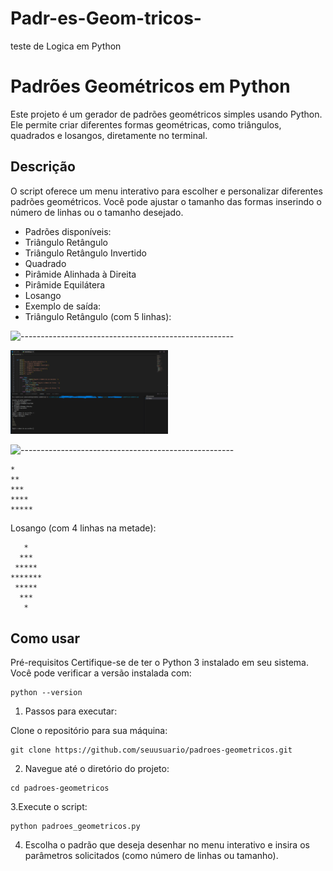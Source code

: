 # Padr-es-Geom-tricos-
teste de Logica em Python 


# Padrões Geométricos em Python

  Este projeto é um gerador de padrões geométricos simples usando Python. Ele permite criar diferentes formas geométricas, como triângulos, quadrados e losangos, diretamente no terminal.

 ## Descrição

O script oferece um menu interativo para escolher e personalizar diferentes padrões geométricos. Você pode ajustar o tamanho das formas inserindo o número de linhas ou o tamanho desejado.

* Padrões disponíveis:
* Triângulo Retângulo
* Triângulo Retângulo Invertido
* Quadrado
* Pirâmide Alinhada à Direita
* Pirâmide Equilátera
* Losango
* Exemplo de saída:
* Triângulo Retângulo (com 5 linhas):

![-----------------------------------------------------](https://raw.githubusercontent.com/andreasbm/readme/master/assets/lines/rainbow.png)

 <img width=50% src="https://github.com/Lucasbarbosa332/Padr-es-Geom-tricos-/blob/main/Captura%20de%20tela%202024-11-23%20035213.png"></img>

 ![-----------------------------------------------------](https://raw.githubusercontent.com/andreasbm/readme/master/assets/lines/rainbow.png)
 

````
*
**
***
****
*****
````

Losango (com 4 linhas na metade):

````
   *
  ***
 *****
*******
 *****
  ***
   *

````

## Como usar

Pré-requisitos
 Certifique-se de ter o Python 3 instalado em seu sistema. Você pode verificar a versão instalada com:

````
python --version

````

1. Passos para executar:

Clone o repositório para sua máquina:

````
git clone https://github.com/seuusuario/padroes-geometricos.git

````
2. Navegue até o diretório do projeto:

````
cd padroes-geometricos
````

3.Execute o script:

````
python padroes_geometricos.py
````

4. Escolha o padrão que deseja desenhar no menu interativo e insira os parâmetros solicitados (como número de linhas ou tamanho).


